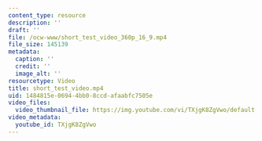 ```yaml
---
content_type: resource
description: ''
draft: ''
file: /ocw-www/short_test_video_360p_16_9.mp4
file_size: 145139
metadata:
  caption: ''
  credit: ''
  image_alt: ''
resourcetype: Video
title: short_test_video.mp4
uid: 1484815e-0694-4bb0-8ccd-afaabfc7505e
video_files:
  video_thumbnail_file: https://img.youtube.com/vi/TXjgK8ZgVwo/default.jpg
video_metadata:
  youtube_id: TXjgK8ZgVwo
---
```

